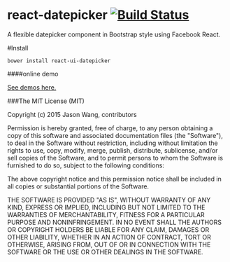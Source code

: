 # react-datepicker [![Build Status](https://travis-ci.org/WJsjtu/react-datepicker.svg?branch=master)](https://travis-ci.org/WJsjtu/react-datepicker)
A flexible datepicker component in Bootstrap style using Facebook React.

#Install
```
bower install react-ui-datepicker
```
####online demo

[See demos here.](http://wjsjtu.github.io/react-datepicker/new)

###The MIT License (MIT)

Copyright (c) 2015 Jason Wang, contributors

Permission is hereby granted, free of charge, to any person obtaining a copy
of this software and associated documentation files (the "Software"), to deal
in the Software without restriction, including without limitation the rights
to use, copy, modify, merge, publish, distribute, sublicense, and/or sell
copies of the Software, and to permit persons to whom the Software is
furnished to do so, subject to the following conditions:

The above copyright notice and this permission notice shall be included in all
copies or substantial portions of the Software.

THE SOFTWARE IS PROVIDED "AS IS", WITHOUT WARRANTY OF ANY KIND, EXPRESS OR
IMPLIED, INCLUDING BUT NOT LIMITED TO THE WARRANTIES OF MERCHANTABILITY,
FITNESS FOR A PARTICULAR PURPOSE AND NONINFRINGEMENT. IN NO EVENT SHALL THE
AUTHORS OR COPYRIGHT HOLDERS BE LIABLE FOR ANY CLAIM, DAMAGES OR OTHER
LIABILITY, WHETHER IN AN ACTION OF CONTRACT, TORT OR OTHERWISE, ARISING FROM,
OUT OF OR IN CONNECTION WITH THE SOFTWARE OR THE USE OR OTHER DEALINGS IN THE
SOFTWARE.
